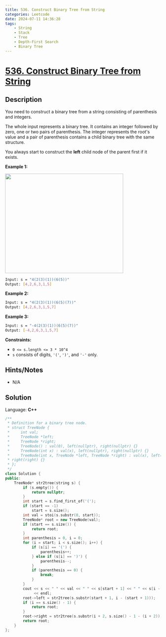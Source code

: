 ```yaml
---
title: 536. Construct Binary Tree from String
categories: Leetcode
date: 2024-07-11 14:36:28
tags:
    - String
    - Stack
    - Tree
    - Depth-First Search
    - Binary Tree
---
```


# [536. Construct Binary Tree from String](https://leetcode.com/problems/construct-binary-tree-from-string/description/)

## Description

You need to construct a binary tree from a string consisting of parenthesis and integers.

The whole input represents a binary tree. It contains an integer followed by zero, one or two pairs of parenthesis. The integer represents the root's value and a pair of parenthesis contains a child binary tree with the same structure.

You always start to construct the <b>left</b> child node of the parent first if it exists.

**Example 1:**

<img alt="" src="https://assets.leetcode.com/uploads/2020/09/02/butree.jpg" style="width: 382px; height: 322px;">

```bash
Input: s = "4(2(3)(1))(6(5))"
Output: [4,2,6,3,1,5]
```

**Example 2:**

```bash
Input: s = "4(2(3)(1))(6(5)(7))"
Output: [4,2,6,3,1,5,7]
```

**Example 3:**

```bash
Input: s = "-4(2(3)(1))(6(5)(7))"
Output: [-4,2,6,3,1,5,7]
```

**Constraints:**

- `0 <= s.length <= 3 * 10^4`
- `s` consists of digits, `'('`, `')'`, and `'-'` only.

## Hints/Notes

- N/A

## Solution

Language: **C++**

```C++
/**
 * Definition for a binary tree node.
 * struct TreeNode {
 *     int val;
 *     TreeNode *left;
 *     TreeNode *right;
 *     TreeNode() : val(0), left(nullptr), right(nullptr) {}
 *     TreeNode(int x) : val(x), left(nullptr), right(nullptr) {}
 *     TreeNode(int x, TreeNode *left, TreeNode *right) : val(x), left(left),
 * right(right) {}
 * };
 */
class Solution {
public:
    TreeNode* str2tree(string s) {
        if (s.empty()) {
            return nullptr;
        }
        int start = s.find_first_of('(');
        if (start == -1)
            start = s.size();
        int val = stoi(s.substr(0, start));
        TreeNode* root = new TreeNode(val);
        if (start == s.size()) {
            return root;
        }
        int parenthesis = 0, i = 0;
        for (i = start; i < s.size(); i++) {
            if (s[i] == '(') {
                parenthesis++;
            } else if (s[i] == ')') {
                parenthesis--;
            }
            if (parenthesis == 0) {
                break;
            }
        }
        cout << s << " " << val << " " << s[start + 1] << " " << s[i - 1]
             << endl;
        root->left = str2tree(s.substr(start + 1, i - (start + 1)));
        if (i == s.size() - 1) {
            return root;
        }
        root->right = str2tree(s.substr(i + 2, s.size() - 1 - (i + 2)));
        return root;
    }
};
```
